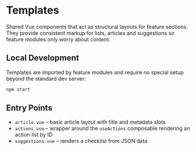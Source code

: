 # Templates

Shared Vue components that act as structural layouts for feature sections. They
provide consistent markup for lists, articles and suggestions so feature modules
only worry about content.

## Local Development

Templates are imported by feature modules and require no special setup beyond
the standard dev server:

```sh
npm start
```

## Entry Points

- `article.vue` – basic article layout with title and metadata slots
- `actions.vue` – wrapper around the `useActions` composable rendering an action list by ID
- `suggestions.vue` – renders a checklist from JSON data
